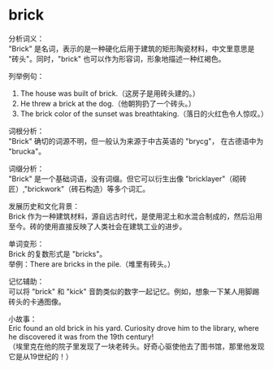 # brick

分析词义：  
"Brick" 是名词，表示的是一种硬化后用于建筑的矩形陶瓷材料，中文里意思是 "砖头"。同时，"brick" 也可以作为形容词，形象地描述一种红褐色。

  

列举例句：

  

1.  The house was built of brick.（这房子是用砖头建的。）
2.  He threw a brick at the dog.（他朝狗扔了一个砖头。）
3.  The brick color of the sunset was breathtaking.（落日的火红色令人惊叹。）

  

词根分析：  
"Brick" 确切的词源不明，但一般认为来源于中古英语的 "brycg"， 在古德语中为 "brucka"。

  

词缀分析：  
"Brick" 是一个基础词语，没有词缀。但它可以衍生出像 "bricklayer"（砌砖匠）,"brickwork"（砖石构造）等多个词汇。

  

发展历史和文化背景：  
Brick 作为一种建筑材料，源自远古时代，是使用泥土和水混合制成的，然后沿用至今。砖的使用直接反映了人类社会在建筑工业的进步。

  

单词变形：  
Brick 的复数形式是 "bricks"。  
举例：There are bricks in the pile.（堆里有砖头。）

  

记忆辅助：  
可以将 "brick" 和 "kick" 音韵类似的数字一起记忆。例如，想象一下某人用脚踢砖头的卡通图像。

  

小故事：  
Eric found an old brick in his yard. Curiosity drove him to the library, where he discovered it was from the 19th century!  
（埃里克在他的院子里发现了一块老砖头。好奇心驱使他去了图书馆，那里他发现它是从19世纪的！）
